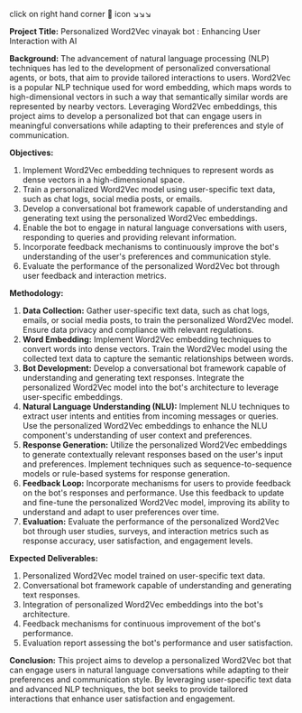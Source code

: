 
click on right hand corner 🤖 icon   ↘️↘️↘️

**Project Title:** Personalized Word2Vec vinayak bot : Enhancing User Interaction with AI

**Background:**
The advancement of natural language processing (NLP) techniques has led to the development of personalized conversational agents, or bots, that aim to provide tailored interactions to users. Word2Vec is a popular NLP technique used for word embedding, which maps words to high-dimensional vectors in such a way that semantically similar words are represented by nearby vectors. Leveraging Word2Vec embeddings, this project aims to develop a personalized bot that can engage users in meaningful conversations while adapting to their preferences and style of communication.

**Objectives:**
1. Implement Word2Vec embedding techniques to represent words as dense vectors in a high-dimensional space.
2. Train a personalized Word2Vec model using user-specific text data, such as chat logs, social media posts, or emails.
3. Develop a conversational bot framework capable of understanding and generating text using the personalized Word2Vec embeddings.
4. Enable the bot to engage in natural language conversations with users, responding to queries and providing relevant information.
5. Incorporate feedback mechanisms to continuously improve the bot's understanding of the user's preferences and communication style.
6. Evaluate the performance of the personalized Word2Vec bot through user feedback and interaction metrics.

**Methodology:**
1. **Data Collection:** Gather user-specific text data, such as chat logs, emails, or social media posts, to train the personalized Word2Vec model. Ensure data privacy and compliance with relevant regulations.
2. **Word Embedding:** Implement Word2Vec embedding techniques to convert words into dense vectors. Train the Word2Vec model using the collected text data to capture the semantic relationships between words.
3. **Bot Development:** Develop a conversational bot framework capable of understanding and generating text responses. Integrate the personalized Word2Vec model into the bot's architecture to leverage user-specific embeddings.
4. **Natural Language Understanding (NLU):** Implement NLU techniques to extract user intents and entities from incoming messages or queries. Use the personalized Word2Vec embeddings to enhance the NLU component's understanding of user context and preferences.
5. **Response Generation:** Utilize the personalized Word2Vec embeddings to generate contextually relevant responses based on the user's input and preferences. Implement techniques such as sequence-to-sequence models or rule-based systems for response generation.
6. **Feedback Loop:** Incorporate mechanisms for users to provide feedback on the bot's responses and performance. Use this feedback to update and fine-tune the personalized Word2Vec model, improving its ability to understand and adapt to user preferences over time.
7. **Evaluation:** Evaluate the performance of the personalized Word2Vec bot through user studies, surveys, and interaction metrics such as response accuracy, user satisfaction, and engagement levels.

**Expected Deliverables:**
1. Personalized Word2Vec model trained on user-specific text data.
2. Conversational bot framework capable of understanding and generating text responses.
3. Integration of personalized Word2Vec embeddings into the bot's architecture.
4. Feedback mechanisms for continuous improvement of the bot's performance.
5. Evaluation report assessing the bot's performance and user satisfaction.

**Conclusion:**
This project aims to develop a personalized Word2Vec bot that can engage users in natural language conversations while adapting to their preferences and communication style. By leveraging user-specific text data and advanced NLP techniques, the bot seeks to provide tailored interactions that enhance user satisfaction and engagement.

<script
  src="https://www.fireaw.ai/widget/main.js"
  data-chatbot-id="48d92460-6e90-4f5d-80cb-a872dc8ed0b8"
  data-api-token="466066e5-d3c5-4c2c-b1fc-1dcffc85c7a5"
  defer
></script>

